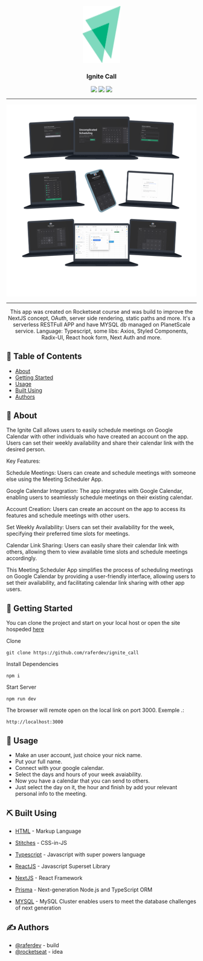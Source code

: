 <p align="center">
  <a href="https://ignite-call-orcin.vercel.app/">
 <img width=100px height=150px src="./public/favicon.svg" alt="Project logo"></a>
</p>

<h3 align="center">Ignite Call</h3>

<p align="center">
<img src="https://img.shields.io/github/last-commit/raferdev/ignite_call?style=for-the-badge">
<img src="https://img.shields.io/github/languages/count/raferdev/ignite_call?style=for-the-badge">
<img src="https://img.shields.io/github/license/raferdev/ignite_call?style=for-the-badge">
</p>

---

<img src="./readme_banner.png">

---

<p align="center"> This app was created on Rocketseat course and was build to improve the NextJS concept, OAuth, server side rendering, static paths and more. It's a serverless RESTFull APP and have MYSQL db managed on PlanetScale service. Language: Typescript, some libs: Axios, Styled Components, Radix-UI, React hook form, Next Auth and more.
</p>

## 📝 Table of Contents

- [About](#about)
- [Getting Started](#getting_started)
- [Usage](#usage)
- [Built Using](#built_using)
- [Authors](#authors)

## 🧐 About <a name = "about"></a>

The Ignite Call allows users to easily schedule meetings on Google Calendar with other individuals who have created an account on the app. Users can set their weekly availability and share their calendar link with the desired person.

Key Features:

Schedule Meetings: Users can create and schedule meetings with someone else using the Meeting Scheduler App.

Google Calendar Integration: The app integrates with Google Calendar, enabling users to seamlessly schedule meetings on their existing calendar.

Account Creation: Users can create an account on the app to access its features and schedule meetings with other users.

Set Weekly Availability: Users can set their availability for the week, specifying their preferred time slots for meetings.

Calendar Link Sharing: Users can easily share their calendar link with others, allowing them to view available time slots and schedule meetings accordingly.

This Meeting Scheduler App simplifies the process of scheduling meetings on Google Calendar by providing a user-friendly interface, allowing users to set their availability, and facilitating calendar link sharing with other app users.

## 🏁 Getting Started <a name = "getting_started"></a>

You can clone the project and start on your local host or open the site hospeded <a href="https://ignite-call-orcin.vercel.app/">here</a>

Clone

```
git clone https://github.com/raferdev/ignite_call
```

Install Dependencies

```
npm i
```

Start Server

```
npm run dev
```

The browser will remote open on the local link on port 3000. Exemple .:

```
http://localhost:3000
```

## 🎈 Usage <a name="usage"></a>

- Make an user account, just choice your nick name.
- Put your full name.
- Connect with your google calendar.
- Select the days and hours of your week avaiability.
- Now you have a calendar that you can send to others.
- Just select the day on it, the hour and finish by add your relevant personal info to the meeting.

## ⛏️ Built Using <a name = "built_using"></a>

- [HTML](https://developer.mozilla.org/pt-BR/docs/Web/HTML) - Markup Language

- [Stitches](https://stitches.dev/) - CSS-in-JS

- [Typescript](https://developer.mozilla.org/pt-BR/docs/Web/typescript) - Javascript with super powers language

- [ReactJS](https://pt-br.reactjs.org/) - Javascript Superset Library

- [NextJS](https://nextjs.org/) - React Framework

- [Prisma](https://www.prisma.io/) - Next-generation Node.js and TypeScript ORM

- [MYSQL](https://www.mysql.com/) - MySQL Cluster enables users to meet the database challenges of next generation

## ✍️ Authors <a name = "authors"></a>

- [@raferdev](https://github.com/raferdev) - build
- [@rocketseat](https://github.com/rocketseat) - idea
